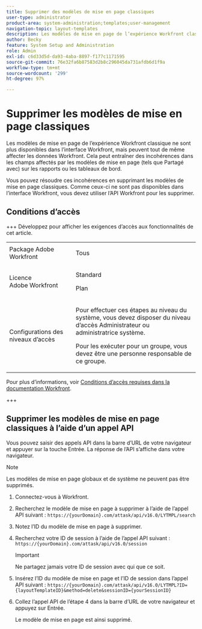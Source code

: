 ```yaml
---
title: Supprimer des modèles de mise en page classiques
user-type: administrator
product-area: system-administration;templates;user-management
navigation-topic: layout-templates
description: Les modèles de mise en page de l’expérience Workfront classique ne sont plus disponibles dans l’interface Workfront, mais peuvent tout de même affecter les données Workfront. Cela peut entraîner des incohérences dans les champs affectés par les modèles de mise en page (tels que Partagé avec) sur les rapports ou les tableaux de bord.
author: Becky
feature: System Setup and Administration
role: Admin
exl-id: c6d33d5d-da93-4aba-8897-f177c1171595
source-git-commit: 76e32fa6b87583d2b8c296045da731afdb6d1f9a
workflow-type: tm+mt
source-wordcount: '299'
ht-degree: 97%

---
```


# Supprimer les modèles de mise en page classiques

Les modèles de mise en page de l’expérience Workfront classique ne sont plus disponibles dans l’interface Workfront, mais peuvent tout de même affecter les données Workfront. Cela peut entraîner des incohérences dans les champs affectés par les modèles de mise en page (tels que Partagé avec) sur les rapports ou les tableaux de bord.

Vous pouvez résoudre ces incohérences en supprimant les modèles de mise en page classiques. Comme ceux-ci ne sont pas disponibles dans l’interface Workfront, vous devez utiliser l’API Workfront pour les supprimer.

## Conditions d’accès

+++ Développez pour afficher les exigences d’accès aux fonctionnalités de cet article.

<table style="table-layout:auto"> 
 <col> 
 <col> 
 <tbody> 
  <tr> 
   <td>Package Adobe Workfront</td> 
   <td><p>Tous</p></td> 
  </tr> 
  <tr> 
   <td>Licence Adobe Workfront</td> 
   <td><p>Standard</p>
       <p>Plan</p></td>
  </tr> 
  </tr> 
  <tr> 
   <td>Configurations des niveaux d’accès</td> 
   <td> <p>Pour effectuer ces étapes au niveau du système, vous devez disposer du niveau d’accès Administrateur ou administratrice système.</p>
        <p>Pour les exécuter pour un groupe, vous devez être une personne responsable de ce groupe.</p> </td> 
  </tr> 
 </tbody> 
</table>

Pour plus d’informations, voir [Conditions d’accès requises dans la documentation Workfront](/help/quicksilver/administration-and-setup/add-users/access-levels-and-object-permissions/access-level-requirements-in-documentation.md).

+++

## Supprimer les modèles de mise en page classiques à l’aide d’un appel API

Vous pouvez saisir des appels API dans la barre d’URL de votre navigateur et appuyer sur la touche Entrée. La réponse de l’API s’affiche dans votre navigateur.

>[!NOTE]
>
>Les modèles de mise en page globaux et de système ne peuvent pas être supprimés.

1. Connectez-vous à Workfront.
1. Recherchez le modèle de mise en page à supprimer à l’aide de l’appel API suivant :
   `https://{yourDomain}.com/attask/api/v16.0/LYTMPL/search`
1. Notez l’ID du modèle de mise en page à supprimer.
1. Recherchez votre ID de session à l’aide de l’appel API suivant :
   `https://{yourDomain}.com/attask/api/v16.0/session`

   >[!IMPORTANT]
   >
   >Ne partagez jamais votre ID de session avec qui que ce soit.

1. Insérez l’ID du modèle de mise en page et l’ID de session dans l’appel API suivant :
   `https://{yourDomain}.com/attask/api/v16.0/LYTMPL?ID={layoutTemplateID}&method=delete&sessionID={yourSessionID}`
1. Collez l’appel API de l’étape 4 dans la barre d’URL de votre navigateur et appuyez sur Entrée.

   Le modèle de mise en page est ainsi supprimé.
